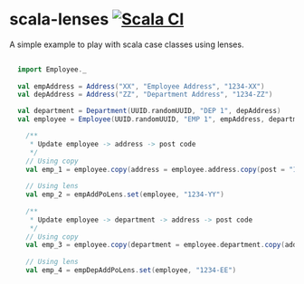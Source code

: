# scala-lenses [![Scala CI](https://github.com/techmonad/scala-lenses/actions/workflows/scala.yml/badge.svg)](https://github.com/techmonad/scala-lenses/actions/workflows/scala.yml)

A simple example to play with scala case classes using lenses.

```scala
  
  import Employee._
  
  val empAddress = Address("XX", "Employee Address", "1234-XX")
  val depAddress = Address("ZZ", "Department Address", "1234-ZZ")

  val department = Department(UUID.randomUUID, "DEP 1", depAddress)
  val employee = Employee(UUID.randomUUID, "EMP 1", empAddress, department)

    /**
     * Update employee -> address -> post code
     */
    // Using copy
    val emp_1 = employee.copy(address = employee.address.copy(post = "1234-YY"))
    
    // Using lens
    val emp_2 = empAddPoLens.set(employee, "1234-YY")
    
    /**
     * Update employee -> department -> address -> post code
     */
    // Using copy
    val emp_3 = employee.copy(department = employee.department.copy(address = employee.department.address.copy(post = "1234-EE")))
    
    // Using lens
    val emp_4 = empDepAddPoLens.set(employee, "1234-EE")

```
